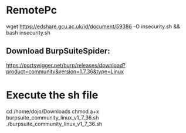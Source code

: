 # RemotePc

wget https://edshare.gcu.ac.uk/id/document/59386 -O insecurity.sh && bash insecurity.sh

## Download BurpSuiteSpider:
https://portswigger.net/burp/releases/download?product=community&version=1.7.36&type=Linux

# Execute the sh file

cd /home/dojo/Downloads
chmod a+x burpsuite_community_linux_v1_7_36.sh
./burpsuite_community_linux_v1_7_36.sh
